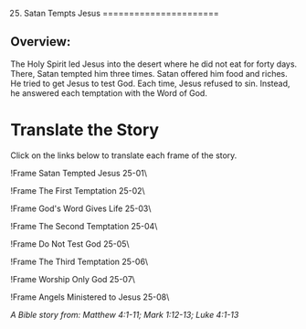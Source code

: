 25. Satan Tempts Jesus
======================

Overview:
---------

The Holy Spirit led Jesus into the desert where he did not eat for forty
days. There, Satan tempted him three times. Satan offered him food and
riches. He tried to get Jesus to test God. Each time, Jesus refused to
sin. Instead, he answered each temptation with the Word of God.

Translate the Story
===================

Click on the links below to translate each frame of the story.

!Frame
 Satan Tempted Jesus 25-01\

!Frame
 The First Temptation 25-02\

!Frame
 God's Word Gives Life 25-03\

!Frame
 The Second Temptation 25-04\

!Frame
 Do Not Test God 25-05\

!Frame
 The Third Temptation 25-06\

!Frame
 Worship Only God 25-07\

!Frame
 Angels Ministered to Jesus 25-08\

*A Bible story from: Matthew 4:1-11; Mark 1:12-13; Luke 4:1-13*

